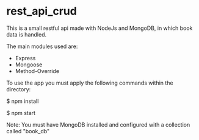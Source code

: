 # rest_api_crud

This is a small restful api made with NodeJs and MongoDB, in which book data is handled.

The main modules used are:

- Express
- Mongoose
- Method-Override

To use the app you must apply the following commands within the directory:

$ npm install

$ npm start

Note: You must have MongoDB installed and configured with a collection called "book_db"
